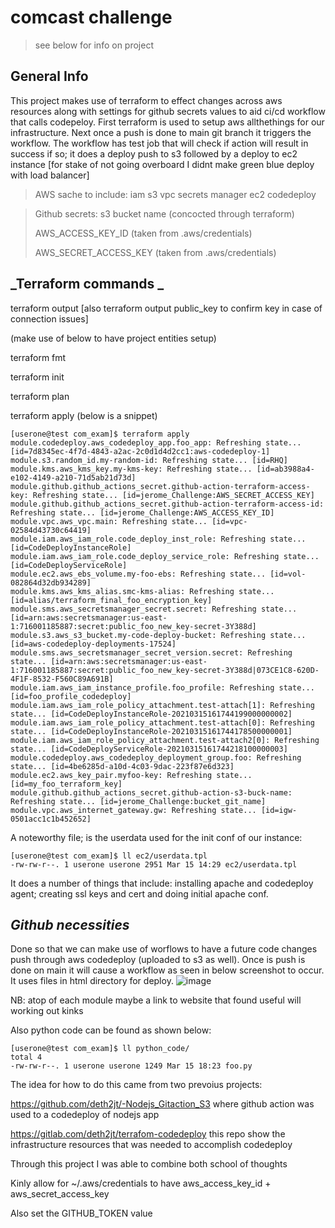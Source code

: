 # comcast challenge

> see below for info on project

## General Info

This project makes use of terraform to effect changes across aws resources along with settings for github secrets values to aid ci/cd workflow that calls codepeloy. First terraform is used to setup aws allthethings for our infrastructure. Next once a push is done to main git branch it triggers the workflow.
The workflow has test job that will check if action will result in success if so; it does a deploy push to s3 followed by a deploy to ec2 instance [for stake of not going overboard I didnt make green blue deploy with load balancer]

>AWS sache to include:
>iam
>s3
>vpc
>secrets manager
>ec2
>codedeploy

>Github secrets:
>s3 bucket name (concocted through terraform)
>
>AWS_ACCESS_KEY_ID (taken from .aws/credentials)
>
>AWS_SECRET_ACCESS_KEY (taken from .aws/credentials)

## _Terraform commands _

terraform output [also terraform output public_key to confirm key in case of connection issues]

(make use of below to have project entities setup)

terraform fmt 

terraform init 

terraform plan

terraform apply (below is a snippet)
```
[userone@test com_exam]$ terraform apply
module.codedeploy.aws_codedeploy_app.foo_app: Refreshing state... [id=7d8345ec-4f7d-4843-a2ac-2c0d1d4d2cc1:aws-codedeploy-1]
module.s3.random_id.my-random-id: Refreshing state... [id=RHQ]
module.kms.aws_kms_key.my-kms-key: Refreshing state... [id=ab3988a4-e102-4149-a210-71d5ab21d73d]
module.github.github_actions_secret.github-action-terraform-access-key: Refreshing state... [id=jerome_Challenge:AWS_SECRET_ACCESS_KEY]
module.github.github_actions_secret.github-action-terraform-access-id: Refreshing state... [id=jerome_Challenge:AWS_ACCESS_KEY_ID]
module.vpc.aws_vpc.main: Refreshing state... [id=vpc-02584d43730c64419]
module.iam.aws_iam_role.code_deploy_inst_role: Refreshing state... [id=CodeDeployInstanceRole]
module.iam.aws_iam_role.code_deploy_service_role: Refreshing state... [id=CodeDeployServiceRole]
module.ec2.aws_ebs_volume.my-foo-ebs: Refreshing state... [id=vol-082864d32db934289]
module.kms.aws_kms_alias.smc-kms-alias: Refreshing state... [id=alias/terraform_final_foo_encryption_key]
module.sms.aws_secretsmanager_secret.secret: Refreshing state... [id=arn:aws:secretsmanager:us-east-1:716001185887:secret:public_foo_new_key-secret-3Y388d]
module.s3.aws_s3_bucket.my-code-deploy-bucket: Refreshing state... [id=aws-codedeploy-deployments-17524]
module.sms.aws_secretsmanager_secret_version.secret: Refreshing state... [id=arn:aws:secretsmanager:us-east-1:716001185887:secret:public_foo_new_key-secret-3Y388d|073CE1C8-620D-4F1F-8532-F560C89A691B]
module.iam.aws_iam_instance_profile.foo_profile: Refreshing state... [id=foo_profile_codedeploy]
module.iam.aws_iam_role_policy_attachment.test-attach[1]: Refreshing state... [id=CodeDeployInstanceRole-20210315161744199000000002]
module.iam.aws_iam_role_policy_attachment.test-attach[0]: Refreshing state... [id=CodeDeployInstanceRole-20210315161744178500000001]
module.iam.aws_iam_role_policy_attachment.test-attach2[0]: Refreshing state... [id=CodeDeployServiceRole-20210315161744218100000003]
module.codedeploy.aws_codedeploy_deployment_group.foo: Refreshing state... [id=4be6285d-a10d-4c03-9dac-223f87e6d323]
module.ec2.aws_key_pair.myfoo-key: Refreshing state... [id=my_foo_terraform_key]
module.github.github_actions_secret.github-action-s3-buck-name: Refreshing state... [id=jerome_Challenge:bucket_git_name]
module.vpc.aws_internet_gateway.gw: Refreshing state... [id=igw-0501acc1c1b452652]
```

A noteworthy file; is the userdata used for the init conf of our instance:
```
[userone@test com_exam]$ ll ec2/userdata.tpl 
-rw-rw-r--. 1 userone userone 2951 Mar 15 14:29 ec2/userdata.tpl
```
It does a number of things that include: installing apache and codedeploy agent; creating ssl keys and cert and doing initial apache conf.


## _Github necessities_
Done so that we can make use of worflows to have a future code changes push through aws codedeploy (uploaded to s3 as well).
Once is push is done on main it will cause a workflow as seen in below screenshot to occur.
It uses files in html directory for deploy. 
![image](https://user-images.githubusercontent.com/458820/111347400-8d8b7080-8655-11eb-92b7-d462016f0b23.png)


NB: atop of each module maybe a link to website that found useful will working out kinks 

Also python code can be found as shown below:
```
[userone@test com_exam]$ ll python_code/
total 4
-rw-rw-r--. 1 userone userone 1249 Mar 15 18:23 foo.py
```


The idea for how to do this came from two prevoius projects:

https://github.com/deth2jt/-Nodejs_Gitaction_S3
where github action was used to a codedeploy of nodejs app

https://gitlab.com/deth2jt/terrafom-codedeploy
this repo show the infrastructure resources that was needed to accomplish codedeploy 

Through this project I was able to combine both school of thoughts 

Kinly allow for ~/.aws/credentials to have aws_access_key_id + aws_secret_access_key

Also set the GITHUB_TOKEN value
